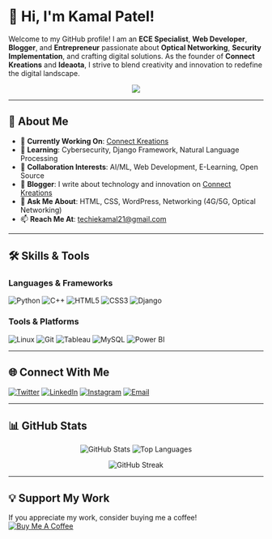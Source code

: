 # 👋 Hi, I'm Kamal Patel!

Welcome to my GitHub profile! I am an **ECE Specialist**, **Web Developer**, **Blogger**, and **Entrepreneur** passionate about **Optical Networking**, **Security Implementation**, and crafting digital solutions. As the founder of **Connect Kreations** and **Ideaota**, I strive to blend creativity and innovation to redefine the digital landscape.

<p align="center">
  <img src="https://readme-typing-svg.demolab.com?font=Fira+Code&weight=500&size=26&pause=1000&color=00F7FF&center=true&vCenter=true&width=435&lines=Welcome+to+My+GitHub!">
</p>

---

## 🚀 About Me
- 🔭 **Currently Working On**: [Connect Kreations](https://www.connectkreations.com)  
- 🌱 **Learning**: Cybersecurity, Django Framework, Natural Language Processing  
- 👯 **Collaboration Interests**: AI/ML, Web Development, E-Learning, Open Source  
- 📝 **Blogger**: I write about technology and innovation on [Connect Kreations](https://www.connectkreations.com)  
- 💬 **Ask Me About**: HTML, CSS, WordPress, Networking (4G/5G, Optical Networking)  
- 📫 **Reach Me At**: [techiekamal21@gmail.com](mailto:techiekamal21@gmail.com)  

---

## 🛠️ Skills & Tools

### Languages & Frameworks
![Python](https://img.shields.io/badge/-Python-3776AB?logo=python&logoColor=white&style=for-the-badge)
![C++](https://img.shields.io/badge/-C++-00599C?logo=cplusplus&logoColor=white&style=for-the-badge)
![HTML5](https://img.shields.io/badge/-HTML5-E34F26?logo=html5&logoColor=white&style=for-the-badge)
![CSS3](https://img.shields.io/badge/-CSS3-1572B6?logo=css3&logoColor=white&style=for-the-badge)
![Django](https://img.shields.io/badge/-Django-092E20?logo=django&logoColor=white&style=for-the-badge)

### Tools & Platforms
![Linux](https://img.shields.io/badge/-Linux-FCC624?logo=linux&logoColor=black&style=for-the-badge)
![Git](https://img.shields.io/badge/-Git-F05032?logo=git&logoColor=white&style=for-the-badge)
![Tableau](https://img.shields.io/badge/-Tableau-E97627?logo=tableau&logoColor=white&style=for-the-badge)
![MySQL](https://img.shields.io/badge/-MySQL-4479A1?logo=mysql&logoColor=white&style=for-the-badge)
![Power BI](https://img.shields.io/badge/-Power%20BI-F2C811?logo=powerbi&logoColor=black&style=for-the-badge)

---

## 🌐 Connect With Me

<p align="left">
  <a href="https://twitter.com/techiekamal07" target="_blank"><img src="https://img.shields.io/badge/-Twitter-1DA1F2?logo=twitter&logoColor=white&style=for-the-badge" alt="Twitter"></a>
  <a href="https://linkedin.com/in/kamal-patel-61a8201a0" target="_blank"><img src="https://img.shields.io/badge/-LinkedIn-0077B5?logo=linkedin&logoColor=white&style=for-the-badge" alt="LinkedIn"></a>
  <a href="https://instagram.com/techiekamal" target="_blank"><img src="https://img.shields.io/badge/-Instagram-E4405F?logo=instagram&logoColor=white&style=for-the-badge" alt="Instagram"></a>
  <a href="mailto:techiekamal21@gmail.com" target="_blank"><img src="https://img.shields.io/badge/-Email-D14836?logo=gmail&logoColor=white&style=for-the-badge" alt="Email"></a>
</p>

---

## 📊 GitHub Stats

<p align="center">
  <img src="https://github-readme-stats.vercel.app/api?username=techiekamal21&show_icons=true&theme=radical" alt="GitHub Stats">
  <img src="https://github-readme-stats.vercel.app/api/top-langs/?username=techiekamal21&layout=compact&theme=radical" alt="Top Languages">
</p>

<p align="center">
  <img src="https://github-readme-streak-stats.herokuapp.com/?user=techiekamal21&theme=radical" alt="GitHub Streak">
</p>

---

## 💡 Support My Work
If you appreciate my work, consider buying me a coffee!  
[![Buy Me A Coffee](https://cdn.buymeacoffee.com/buttons/v2/default-yellow.png)](https://www.buymeacoffee.com/techiekamal)
